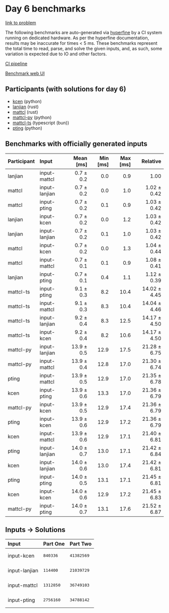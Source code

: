 # Day 6 benchmarks

[link to problem](https://adventofcode.com/2023/day/6)

The following benchmarks are auto-generated via
[hyperfine](https://github.com/sharkdp/hyperfine) by a CI system running on
dedicated hardware. As per the hyperfine documentation, results may be
inaccurate for times < 5 ms. These benchmarks represent the total time to read,
parse, and solve the given inputs, and, as such, some variation is expected due
to IO and other factors.

[CI pipeline](http://ci.papercode.net:8080/teams/main/pipelines/aoc2023)

[Benchmark web UI](https://aoc.ancalagon.black)


## Participants (with solutions for day 6)

- [kcen](https://github.com/kcen/aoc2023) (python)
- [lanjian](https://github.com/lanjian/aoc-2023) (rust)
- [mattcl](https://github.com/mattcl/aoc2023) (rust)
- [mattcl-py](https://github.com/mattcl/aoc2023-py) (python)
- [mattcl-ts](https://github.com/mattcl/aoc2023-js) (typescript (bun))
- [pting](https://github.com/pting/aoc2023) (python)


## Benchmarks with officially generated inputs

| Participant | Input | Mean [ms] | Min [ms] | Max [ms] | Relative |
|:---|:---|---:|---:|---:|---:|
| lanjian | input-mattcl | 0.7 ± 0.2 | 0.0 | 0.9 | 1.00 |
| mattcl | input-lanjian | 0.7 ± 0.2 | 0.0 | 1.0 | 1.02 ± 0.42 |
| mattcl | input-pting | 0.7 ± 0.2 | 0.1 | 0.9 | 1.03 ± 0.42 |
| lanjian | input-kcen | 0.7 ± 0.2 | 0.0 | 1.2 | 1.03 ± 0.42 |
| lanjian | input-lanjian | 0.7 ± 0.2 | 0.1 | 1.0 | 1.03 ± 0.42 |
| mattcl | input-kcen | 0.7 ± 0.2 | 0.0 | 1.3 | 1.04 ± 0.44 |
| mattcl | input-mattcl | 0.7 ± 0.1 | 0.1 | 0.9 | 1.08 ± 0.41 |
| lanjian | input-pting | 0.7 ± 0.1 | 0.4 | 1.1 | 1.12 ± 0.39 |
| mattcl-ts | input-pting | 9.1 ± 0.3 | 8.2 | 10.4 | 14.02 ± 4.45 |
| mattcl-ts | input-mattcl | 9.1 ± 0.3 | 8.3 | 10.4 | 14.04 ± 4.46 |
| mattcl-ts | input-lanjian | 9.2 ± 0.4 | 8.3 | 12.5 | 14.17 ± 4.50 |
| mattcl-ts | input-kcen | 9.2 ± 0.4 | 8.2 | 10.6 | 14.17 ± 4.50 |
| mattcl-py | input-lanjian | 13.9 ± 0.5 | 12.9 | 17.5 | 21.28 ± 6.75 |
| mattcl-py | input-mattcl | 13.9 ± 0.4 | 12.8 | 17.0 | 21.30 ± 6.74 |
| pting | input-mattcl | 13.9 ± 0.5 | 12.9 | 17.0 | 21.35 ± 6.78 |
| kcen | input-pting | 13.9 ± 0.6 | 13.3 | 17.0 | 21.36 ± 6.79 |
| mattcl-py | input-kcen | 13.9 ± 0.5 | 12.9 | 17.4 | 21.36 ± 6.79 |
| pting | input-kcen | 13.9 ± 0.6 | 12.9 | 17.2 | 21.36 ± 6.79 |
| kcen | input-mattcl | 13.9 ± 0.6 | 12.9 | 17.1 | 21.40 ± 6.81 |
| pting | input-lanjian | 14.0 ± 0.7 | 13.0 | 17.1 | 21.42 ± 6.84 |
| kcen | input-lanjian | 14.0 ± 0.6 | 13.0 | 17.4 | 21.42 ± 6.81 |
| pting | input-pting | 14.0 ± 0.5 | 13.1 | 17.1 | 21.45 ± 6.81 |
| kcen | input-kcen | 14.0 ± 0.6 | 12.9 | 17.2 | 21.45 ± 6.83 |
| mattcl-py | input-pting | 14.0 ± 0.7 | 13.1 | 17.6 | 21.52 ± 6.87 |


## Inputs -> Solutions

| Input | Part One | Part Two |
|:---|:---|:---|
|input-kcen|<pre>840336</pre>|<pre>41382569</pre>|
|input-lanjian|<pre>114400</pre>|<pre>21039729</pre>|
|input-mattcl|<pre>1312850</pre>|<pre>36749103</pre>|
|input-pting|<pre>2756160</pre>|<pre>34788142</pre>|